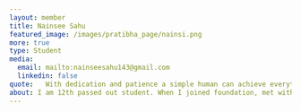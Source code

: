 ```yaml
---
layout: member
title: Nainsee Sahu
featured_image: /images/pratibha_page/nainsi.png
more: true 
type: Student
media:  
  email: mailto:nainseesahu143@gmail.com
  linkedin: false     
quote:   With dedication and patience a simple human can achieve everything he wants. 
about: I am 12th passed out student. When I joined foundation, met with teachers and members of Foundation their behavior impressed me. Foundation helps me, guides me also.By the selection of foundation I found a new ray of hope. So thank you very much Kiran foundation. 
---
```

    